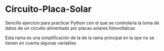 # Circuito-Placa-Solar
Sencillo ejercicio para practicar Python con el que se controlaría la toma de datos de un circuito alimentado por placas solares fotovoltáicas

Esta rama es una simplificación de la de la rama principal en la que no se tienen en cuenta algunas variables
